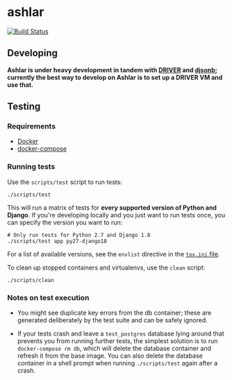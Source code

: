 # ashlar

[![Build Status](https://travis-ci.org/azavea/ashlar.svg?branch=develop)](https://travis-ci.org/azavea/ashlar)

## Developing

**Ashlar is under heavy development in tandem with
[DRIVER](https://github.com/WorldBank-Transport/DRIVER) and
[djsonb](https://github.com/azavea/djsonb); currently the best way
to develop on Ashlar is to set up a DRIVER VM and use that.**

## Testing

### Requirements

- [Docker](http://docs.docker.com/installation/ubuntulinux/)
- [docker-compose](https://docs.docker.com/compose/install/)

### Running tests

Use the `scripts/test` script to run tests:

```
./scripts/test
```

This will run a matrix of tests for **every supported version of Python and
Django**. If you're developing locally and you just want to run tests once, you
can specify the version you want to run: 

```
# Only run tests for Python 2.7 and Django 1.8
./scripts/test app py27-django18
```

For a list of available versions, see the `envlist` directive in the [`tox.ini`
file](./tox.ini). 

To clean up stopped containers and virtualenvs, use the `clean` script:

```
./scripts/clean
```

### Notes on test execution

- You might see duplicate key errors from the db container; these are generated
deliberately by the test suite and can be safely ignored.

- If your tests crash and leave a `test_postgres` database lying around that prevents you
from running further tests, the simplest solution is to run `docker-compose rm db`, which
will delete the database container and refresh it from the base image. You can
also delete the database container in a shell prompt when running
`./scripts/test` again after a crash.
